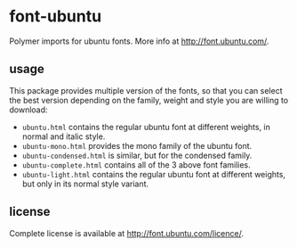 # font-ubuntu
Polymer imports for ubuntu fonts.
More info at http://font.ubuntu.com/.

## usage
This package provides multiple version of the fonts, so that you can select the best version depending on the family, weight and style you are willing to download:
* `ubuntu.html` contains the regular ubuntu font at different weights, in normal and italic style.
* `ubuntu-mono.html` provides the mono family of the ubuntu font.
* `ubuntu-condensed.html` is similar, but for the condensed family.
* `ubuntu-complete.html` contains all of the 3 above font families.
* `ubuntu-light.html` contains the regular ubuntu font at different weights, but only in its normal style variant.

## license
Complete license is available at http://font.ubuntu.com/licence/.
